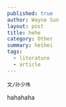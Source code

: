 ```yaml
---
published: true
author: Wayne Sun
layout: post
title: hehe
category: Other
summary: heihei
tags:
  - literature
  - article
---
```


`文/孙少伟`


hahahaha
